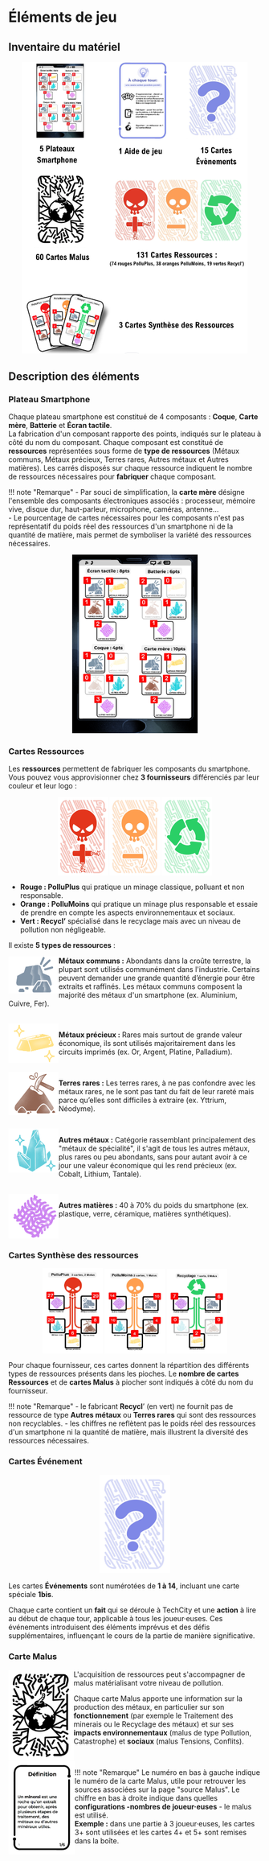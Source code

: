 # Éléments de jeu

## Inventaire du matériel
<center>
    <img alt="InventaireMateriel.png" src="../img/InventaireMateriel.png" width="450" />
</center>

## Description des éléments   

### Plateau Smartphone  

Chaque plateau smartphone est constitué de 4 composants : **Coque**, **Carte mère**, **Batterie** et **Écran tactile**.    
La fabrication d'un composant rapporte des points, indiqués sur le plateau à côté du nom du composant. 
Chaque composant est constitué de **ressources** représentées sous forme de **type de ressources** (Métaux communs, Métaux précieux, Terres rares, Autres métaux et Autres matières).
Les carrés disposés sur chaque ressource indiquent le nombre de ressources nécessaires pour **fabriquer** chaque composant.

!!! note "Remarque"
    - Par souci de simplification, la **carte mère** désigne l'ensemble des composants électroniques associés : processeur, mémoire vive, disque dur, haut-parleur, microphone, caméras, antenne...  
    - Le pourcentage de cartes nécessaires pour les composants n'est pas représentatif du poids réel des ressources d'un smartphone ni de la quantité de matière, mais permet de symboliser la variété des ressources nécessaires.
<center>
<img alt="Plateau.jpeg" src="../img/Plateau.jpeg" width="250"/>
</center>

### Cartes Ressources 
Les **ressources** permettent de fabriquer les composants du smartphone.
Vous pouvez vous approvisionner chez **3 fournisseurs** différenciés par leur couleur et leur logo :    
  <center>
<img alt="cartePlluPlus.jpg" src="../img/cartePlluPlus.jpg" width="100" align="center"/>
<img alt="cartePolluMoins.jpg" src="../img/cartePolluMoins.jpg" width="100" align="center"/>
<img alt="carteRecycl.jpg" src="../img/carteRecycl.jpg" width="100" align="center"/>
</center>

- **Rouge : PolluPlus**
qui pratique un minage classique, polluant et non responsable.
- **Orange : PolluMoins**
qui pratique un minage plus responsable et essaie de prendre en compte les aspects environnementaux et sociaux.      
- **Vert : Recycl’**
spécialisé dans le recyclage mais avec un niveau de pollution non négligeable.  
  
Il existe **5 types de ressources** :  

<img alt="MetalCommun.png" src="../img/MetalCommun.png" width="100" align="left"/>

**Métaux communs :** Abondants dans la croûte terrestre, la plupart sont utilisés communément dans l'industrie. Certains peuvent demander une grande quantité d’énergie pour être extraits et raffinés. Les métaux communs composent la majorité des métaux d'un smartphone (ex. Aluminium, Cuivre, Fer).

<br clear="left"/>

<img alt="MetalPrecieux.png" src="../img/MetalPrecieux.png" width="100" align="left"/>

**Métaux précieux :** Rares mais surtout de grande valeur économique, ils sont utilisés majoritairement dans les circuits imprimés (ex. Or, Argent, Platine, Palladium).

<br clear="left"/>

<img alt="TerreRare.png" src="../img/TerreRare.png" width="100" align="left"/>

**Terres rares :** Les terres rares, à ne pas confondre avec les métaux rares, ne le sont pas tant du fait de leur rareté mais parce qu’elles sont difficiles à extraire (ex. Yttrium, Néodyme).

<br clear="left"/>

<img alt="MetalRare.png" src="../img/MetalRare.png" width="100" align="left"/>

**Autres métaux :** Catégorie rassemblant principalement des "métaux de spécialité", il s'agit de tous les autres métaux, plus rares ou peu abondants, sans pour autant avoir à ce jour une valeur économique qui les rend précieux (ex. Cobalt, Lithium, Tantale).

<br clear="left"/>

<img alt="AutreMateriel.png" src="../img/AutreMateriel.png" width="100" align="left"/>

**Autres matières :** 40 à 70% du poids du smartphone (ex. plastique, verre, céramique, matières synthétiques).

<br clear="left"/>

### Cartes Synthèse des ressources  

<center>
<img alt="carteSynthesePolluPlus.png" src="../img/carteSynthesePolluPlus.png" width="120" align="center"/>
<img alt="carteSynthesePolluMoins.png" src="../img/carteSynthesePolluMoins.png" width="120" align="center"/>
<img alt="carteSyntheseRecycl.png" src="../img/carteSyntheseRecycl.png" width="120" align="center"/>
</center>

Pour chaque fournisseur, ces cartes donnent la répartition des différents types de ressources présents dans les pioches. Le **nombre de cartes Ressources** et de **cartes Malus** à piocher sont indiqués à côté du nom du fournisseur.

!!! note "Remarque"
    - le fabricant **Recycl**’ (en vert) ne fournit pas de ressource de type **Autres métaux** ou **Terres rares** qui sont des ressources non recyclables. 
    - les chiffres ne reflètent pas le poids réel des ressources d'un smartphone ni la quantité de matière, mais illustrent la diversité des ressources nécessaires.

### Cartes Événement
<center>
<img alt="carteEvenement.png" src="../img/carteEvenement.png" width="140"/>
</center>

Les cartes **Événements** sont numérotées de **1 à 14**, incluant une carte spéciale **1bis**. 

Chaque carte contient un **fait** qui se déroule à TechCity et une **action** à lire au début de chaque tour, applicable à tous les joueur·euses. Ces événements introduisent des éléments imprévus et des défis supplémentaires, influençant le cours de la partie de manière significative.

### Carte Malus

<img alt="carteMalusVerso.png" src="../img/carteMalusVerso.png" width="130" align="left"/>

L'acquisition de ressources peut s'accompagner de malus matérialisant votre niveau de pollution.

Chaque carte Malus apporte une information sur la production des métaux, en particulier sur son **fonctionnement** (par exemple le Traitement des minerais ou le Recyclage des métaux) et sur ses **impacts environnementaux** (malus de type Pollution, Catastrophe) et **sociaux** (malus Tensions, Conflits).

<br clear="left"/>

<img alt="carteMalusRecto.png" src="../img/carteMalusRecto.png" width="132" align="left"/>


!!! note "Remarque"
    Le numéro en bas à gauche indique le numéro de la carte Malus, utile pour retrouver les sources associées sur la page "source Malus".
Le chiffre en bas à droite indique dans quelles **configurations -nombres de joueur·euses** - le malus est utilisé.  
**Exemple :** dans une partie à 3 joueur·euses, les cartes 3+ sont utilisées et les cartes 4+ et 5+ sont remises dans la boîte.

<br clear="left"/>